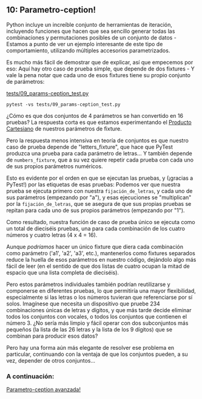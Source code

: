 ## 10: Parametro-ception!

Python incluye un increíble conjunto de herramientas de iteración, incluyendo funciones que hacen que sea sencillo generar todas las combinaciones y permutaciones posibles de un conjunto de datos - Estamos a punto de ver un ejemplo interesante de este tipo de comportamiento, utilizando múltiples accesorios parametrizados.

Es mucho más fácil de demostrar que de explicar, así que empecemos por eso: Aquí hay otro caso de prueba simple, que depende de dos fixtures - Y vale la pena notar que cada uno de esos fixtures tiene su propio conjunto de parámetros:

[tests/09_params-ception_test.py](https://github.com/pluralsight/intro-to-pytest/blob/master/tests/09_params-ception_test.py)

```
pytest -vs tests/09_params-ception_test.py
```

¿Cómo es que dos conjuntos de 4 parámetros se han convertido en 16 pruebas? La respuesta corta es que estamos experimentando el [Producto Cartesiano](https://en.wikipedia.org/wiki/Cartesian_product) de nuestros parámetros de fixture.

Pero la respuesta menos intensiva en teoría de conjuntos es que nuestro caso de prueba depende de "letters_fixture", que hace que PyTest produzca una prueba para cada parámetro de letras... Y también depende de `numbers_fixture`, que a su vez quiere repetir cada prueba con cada uno de sus propios parámetros numéricos.

Esto es evidente por el orden en que se ejecutan las pruebas, y (¡gracias a PyTest!) por las etiquetas de esas pruebas: Podemos ver que nuestra prueba se ejecuta primero con nuestra `fijación_de_letras`, y cada uno de sus parámetros (empezando por "a"), y esas ejecuciones se "multiplican" por la `fijación_de_letras`, que se asegura de que sus propias pruebas se repitan para cada uno de sus propios parámetros (empezando por "1").

Como resultado, nuestra función de caso de prueba único se ejecuta como un total de dieciséis pruebas, una para cada combinación de los cuatro números y cuatro letras (4 x 4 = 16).

Aunque _podríamos_ hacer un único fixture que diera cada combinación como parámetro ('a1', 'a2', 'a3', etc.), mantenerlos como fixtures separados reduce la huella de esos parámetros en nuestro código, dejándolo algo más fácil de leer (en el sentido de que dos listas de cuatro ocupan la mitad de espacio que una lista completa de dieciséis).

Pero estos parámetros individuales también podrían reutilizarse y componerse en diferentes pruebas, lo que permitiría una mayor flexibilidad, especialmente si las letras o los números tuvieran que referenciarse por sí solos. Imagínese que necesita un dispositivo que pruebe 234 combinaciones únicas de letras y dígitos, y que más tarde decide eliminar todos los conjuntos con vocales, o todos los conjuntos que contienen el número 3. ¿No sería más limpio y fácil operar con dos subconjuntos más pequeños (la lista de las 26 letras y la lista de los 9 dígitos) que se combinan para producir esos datos?

Pero hay una forma aún más elegante de resolver ese problema en particular, continuando con la ventaja de que los conjuntos pueden, a su vez, depender de otros conjuntos...

### A continuación:

[Parametro-ception avanzada!](https://github.com/pluralsight/intro-to-pytest/blob/master/tutorials/11_advanced_parameter-ception.md)
